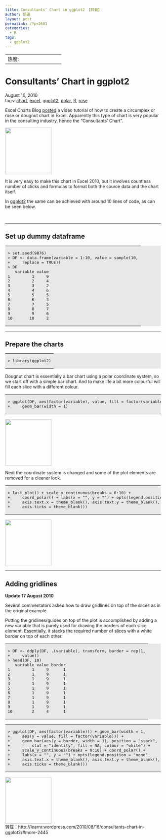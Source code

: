 ```yaml
---
title: Consultants’ Chart in ggplot2 【转载】
author: 悟道
layout: post
permalink: /?p=2681
categories:
  - R
tags:
  - ggplot2
---
```

<table>
  <tr cellpadding=0><td>
    热度:
  </td><td cellpadding=0><img src='http://210.75.224.29/wordpress/wp-content/plugins/statpresscn/images/sun.gif' width=10 height=10 border=0 /></td><td cellpadding=0><img src='http://210.75.224.29/wordpress/wp-content/plugins/statpresscn/images/sun_dark.gif' width=10 height=10 border=0 /></td><td cellpadding=0><img src='http://210.75.224.29/wordpress/wp-content/plugins/statpresscn/images/sun_dark.gif' width=10 height=10 border=0 /></td><td cellpadding=0><img src='http://210.75.224.29/wordpress/wp-content/plugins/statpresscn/images/sun_dark.gif' width=10 height=10 border=0 /></td><td cellpadding=0><img src='http://210.75.224.29/wordpress/wp-content/plugins/statpresscn/images/sun_dark.gif' width=10 height=10 border=0 /></td></tr>
</table>

<div>
  <h1>
    Consultants’ Chart in ggplot2
  </h1>
  
  <div id="single-date">
    August 16, 2010
  </div>
</div>

<div>
  <div>
    tags: <a href="http://learnr.wordpress.com/tag/chart/" rel="tag">chart</a>, <a href="http://learnr.wordpress.com/tag/excel/" rel="tag">excel</a>, <a href="http://learnr.wordpress.com/tag/ggplot2/" rel="tag">ggplot2</a>, <a href="http://learnr.wordpress.com/tag/polar/" rel="tag">polar</a>, <a href="http://learnr.wordpress.com/tag/r/" rel="tag">R</a>, <a href="http://learnr.wordpress.com/tag/rose/" rel="tag">rose</a>
  </div>
  
  <div>
  </div>
</div>

<div>
  <p>
    Excel Charts Blog <a href="http://www.excelcharts.com/blog/the-consultants-chart-revisited/">posted</a> a video tutorial of how to create a circumplex or rose or dougnut chart in Excel. Apparently this type of chart is very popular in the consulting industry, hence the “Consultants’ Chart”.
  </p>
  
  <p>
    <a href="http://210.75.224.29/wordpress/wp-content/uploads/2012/12/consulting.gif"><img class="aligncenter size-thumbnail wp-image-2682" title="consulting" src="http://210.75.224.29/wordpress/wp-content/uploads/2012/12/consulting-150x150.gif" alt="" width="150" height="150" /></a>
  </p>
  
  <div>
  </div>
  
  <p>
    It is very easy to make this chart in Excel 2010, but it involves countless number of clicks and formulas to format both the source data and the chart itself.
  </p>
  
  <p>
    In <a href="http://had.co.nz/ggplot2">ggplot2</a> the same can be achieved with around 10 lines of code, as can be seen below.
  </p>
  
  <p>
    &nbsp;
  </p>
  
  <hr />
  
  <h2>
    <a name="_set_up_dummy_dataframe"></a>Set up dummy dataframe
  </h2>
  
  <table width="100%" border="0" bgcolor="#e8e8e8">
    <tr>
      <td>
        <pre>&gt; set.seed(9876)
&gt; DF &lt;- data.frame(variable = 1:10, value = sample(10,
+     replace = TRUE))
&gt; DF
   variable value
1         1     9
2         2     4
3         3     2
4         4     6
5         5     5
6         6     3
7         7     5
8         8     7
9         9     6
10       10     2</pre>
      </td>
    </tr>
  </table>
  
  <hr />
  
  <h2>
    <a name="_prepare_the_charts"></a>Prepare the charts
  </h2>
  
  <table width="100%" border="0" bgcolor="#e8e8e8">
    <tr>
      <td>
        <pre>&gt; library(ggplot2)</pre>
      </td>
    </tr>
  </table>
  
  <p>
    Dougnut chart is essentially a bar chart using a polar coordinate system, so we start off with a simple bar chart. And to make life a bit more colourful will fill each slice with a different colour.
  </p>
  
  <table width="100%" border="0" bgcolor="#e8e8e8">
    <tr>
      <td>
        <pre>&gt; ggplot(DF, aes(factor(variable), value, fill = factor(variable))) +
+     geom_bar(width = 1)</pre>
      </td>
    </tr>
  </table>
  
  <div>
  </div>
  
  <p>
    <a href="http://210.75.224.29/wordpress/wp-content/uploads/2012/12/rose_circumplex_chart-005.png"><img class="aligncenter size-thumbnail wp-image-2683" title="rose_circumplex_chart-005" src="http://210.75.224.29/wordpress/wp-content/uploads/2012/12/rose_circumplex_chart-005-150x150.png" alt="" width="150" height="150" /></a>
  </p>
  
  <p>
    Next the coordinate system is changed and some of the plot elements are removed for a cleaner look.
  </p>
  
  <table width="100%" border="0" bgcolor="#e8e8e8">
    <tr>
      <td>
        <pre>&gt; last_plot() + scale_y_continuous(breaks = 0:10) +
+     coord_polar() + labs(x = "", y = "") + opts(legend.position = "none",
+     axis.text.x = theme_blank(), axis.text.y = theme_blank(),
+     axis.ticks = theme_blank())</pre>
      </td>
    </tr>
  </table>
  
  <div>
    <a href="http://210.75.224.29/wordpress/wp-content/uploads/2012/12/rose_circumplex_chart-007.png"><img class="aligncenter size-thumbnail wp-image-2684" title="rose_circumplex_chart-007" src="http://210.75.224.29/wordpress/wp-content/uploads/2012/12/rose_circumplex_chart-007-150x150.png" alt="" width="150" height="150" /></a>
  </div>
  
  <hr />
  
  <h2>
    <a name="_adding_gridlines"></a>Adding gridlines
  </h2>
  
  <p>
    <strong>Update 17 August 2010</strong>
  </p>
  
  <p>
    Several commentators asked how to draw gridlines on top of the slices as in the original example.
  </p>
  
  <p>
    Putting the gridlines/guides on top of the plot is accomplished by adding a new variable that is purely used for drawing the borders of each slice element. Essentially, it stacks the required number of slices with a white border on top of each other.
  </p>
  
  <table width="100%" border="0" bgcolor="#e8e8e8">
    <tr>
      <td>
        <pre>&gt; DF &lt;- ddply(DF, .(variable), transform, border = rep(1,
+     value))
&gt; head(DF, 10)
   variable value border
1         1     9      1
2         1     9      1
3         1     9      1
4         1     9      1
5         1     9      1
6         1     9      1
7         1     9      1
8         1     9      1
9         1     9      1
10        2     4      1</pre>
      </td>
    </tr>
  </table>
  
  <table width="100%" border="0" bgcolor="#e8e8e8">
    <tr>
      <td>
        <pre>&gt; ggplot(DF, aes(factor(variable))) + geom_bar(width = 1,
+     aes(y = value, fill = factor(variable))) +
+     geom_bar(aes(y = border, width = 1), position = "stack",
+         stat = "identity", fill = NA, colour = "white") +
+     scale_y_continuous(breaks = 0:10) + coord_polar() +
+     labs(x = "", y = "") + opts(legend.position = "none",
+     axis.text.x = theme_blank(), axis.text.y = theme_blank(),
+     axis.ticks = theme_blank())</pre>
      </td>
    </tr>
  </table>
  
  <div>
    <a href="http://210.75.224.29/wordpress/wp-content/uploads/2012/12/rose_circumplex_chart-010.png"><img class="aligncenter size-thumbnail wp-image-2687" title="rose_circumplex_chart-010" src="http://210.75.224.29/wordpress/wp-content/uploads/2012/12/rose_circumplex_chart-010-150x150.png" alt="" width="150" height="150" /></a>
  </div>
  
  <div>
    转载：http://learnr.wordpress.com/2010/08/16/consultants-chart-in-ggplot2/#more-2445
  </div>
</div>
